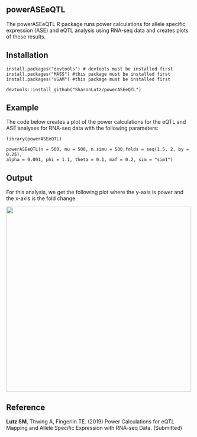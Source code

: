 ## powerASEeQTL
The powerASEeQTL R package runs power calculations for allele specific expression (ASE) and eQTL analysis using RNA-seq data and creates plots of these results.

## Installation
```
install.packages("devtools") # devtools must be installed first
install.packages("MASS") #this package must be installed first
install.packages("VGAM") #this package must be installed first

devtools::install_github("SharonLutz/powerASEeQTL")
```

## Example
The code below creates a plot of the power calculations for the eQTL and ASE analyses for RNA-seq data with the following parameters:
```
library(powerASEeQTL)

powerASEeQTL(n = 500, mu = 500, n.simu = 500,folds = seq(1.5, 2, by = 0.25), 
alpha = 0.001, phi = 1.1, theta = 0.1, maf = 0.2, sim = "sim1")
```

## Output
For this analysis, we get the following plot where the y-axis is power and the x-axis is the fold change.

<img src="https://github.com/SharonLutz/powerASEeQTL/blob/master/powerASEeQTLn500Mu500sim1" width="500">

## Reference
**Lutz SM**, Thwing A, Fingerlin TE. (2019) Power Calculations for eQTL Mapping and Allele Specific Expression with RNA-seq Data. (Submitted)


